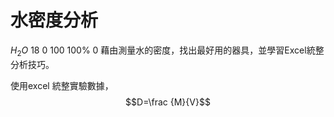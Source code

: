 # 水密度分析

$H_2O$
18
0
100
100%
0
藉由測量水的密度，找出最好用的器具，並學習Excel統整分析技巧。

使用excel 統整實驗數據， 
$$D=\frac {M}{V}$$